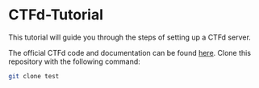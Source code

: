 # CTFd-Tutorial

This tutorial will guide you through the steps of setting up a CTFd server.

The official CTFd code and documentation can be found [here](https://github.com/CTFd/CTFd). Clone this repository with the following command:
```sh
git clone test
```
